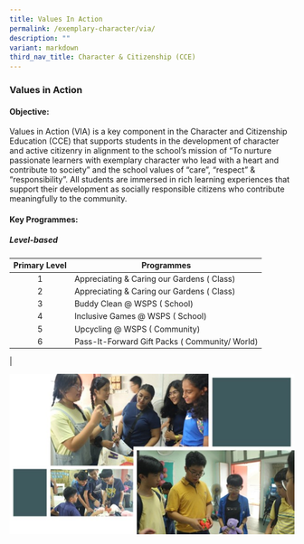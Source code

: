 ```yaml
---
title: Values In Action
permalink: /exemplary-character/via/
description: ""
variant: markdown
third_nav_title: Character & Citizenship (CCE)
---
```

### **Values in Action**
#### **Objective:**
Values in Action (VIA) is a key component in the Character and Citizenship Education (CCE) that supports students in the development of character and active citizenry in alignment to the school’s mission of “To nurture passionate learners with exemplary character who lead with a heart and contribute to society” and the school values of “care”, “respect” & “responsibility”. All students are immersed in rich learning experiences that support their development as socially responsible citizens who contribute meaningfully to the community.

#### **Key Programmes:**
##### **Level-based**

| Primary Level | Programmes |
|:---:|---|
| 1 | Appreciating & Caring our Gardens ( Class)|
| 2 | Appreciating & Caring our Gardens ( Class)|
| 3 | Buddy Clean @ WSPS ( School) |
| 4 |Inclusive Games @ WSPS ( School)|
| 5 | Upcycling @ WSPS ( Community) |
| 6 | Pass-It-Forward Gift Packs ( Community/ World)|
|

![](/images/via_2025.jpg)